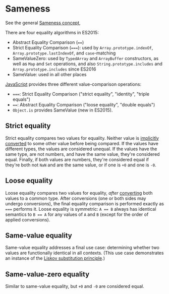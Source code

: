 # Sameness

See the general [Sameness concept][concept-sameness],

There are four equality algorithms in ES2015:

- Abstract Equality Comparison (`==`)
- Strict Equality Comparison (`===`): used by `Array.prototype.indexOf`, `Array.prototype.lastIndexOf`, and `case`-matching
- SameValueZero: used by `TypedArray` and `ArrayBuffer` constructors, as well as `Map` and `Set` operations, and also `String.prototype.includes` and `Array.prototype.includes` since ES2016
- SameValue: used in all other places

[JavaScript][language-javascript] provides three different value-comparison operations:

- `===`: Strict Equality Comparison ("strict equality", "identity", "triple equals")
- `==`: Abstract Equality Comparison ("loose equality", "double equals")
- `Object.is` provides SameValue (new in ES2015).

## Strict equality

Strict equality compares two values for equality. Neither value is [implicitly converted][concept-type-casting] to some other value before being compared. If the values have different types, the values are considered unequal. If the values have the same type, are not numbers, and have the same value, they're considered equal. Finally, if both values are numbers, they're considered equal if they're both not `NaN` and are the same value, or if one is `+0` and one is `-0`.

## Loose equality

Loose equality compares two values for equality, _after_ [converting][concept-type-casting] both values to a common type. After conversions (one or both sides may undergo conversions), the final equality comparison is performed exactly as `===` performs it. Loose equality is symmetric: `A == B` always has identical semantics to `B == A` for any values of `A` and `B` (except for the order of applied conversions).

## Same-value equality

Same-value equality addresses a final use case: determining whether two values are functionally identical in all contexts. (This use case demonstrates an instance of the [Liskov substitution principle][wiki-liskov].)

## Same-value-zero equality

Similar to same-value equality, but `+0` and `-0` are considered equal.

[concept-sameness]: ../../../reference/concepts/sameness.md
[concept-type-casting]: ../../../reference/concepts/type_casting.md
[language-javascript]: ../README.md
[wiki-liskov]: http://en.wikipedia.org/wiki/Liskov_substitution_principle
